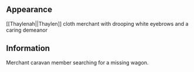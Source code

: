 ## Appearance
[[Thaylenah||Thaylen]] cloth merchant with drooping white eyebrows and a caring demeanor

## Information

Merchant caravan member searching for a missing wagon. 